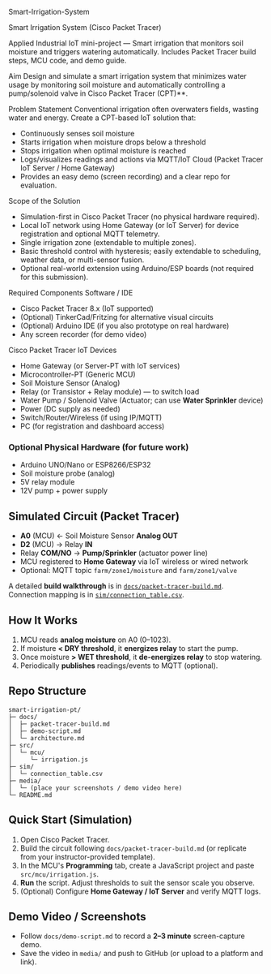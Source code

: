 Smart-Irrigation-System

Smart Irrigation System (Cisco Packet Tracer)

Applied Industrial IoT mini-project — Smart irrigation that monitors soil moisture and triggers watering automatically. Includes Packet Tracer build steps, MCU code, and demo guide.

Aim
Design and simulate a smart irrigation system that minimizes water usage by monitoring soil moisture and automatically controlling a pump/solenoid valve in Cisco Packet Tracer (CPT)**.

Problem Statement
Conventional irrigation often overwaters fields, wasting water and energy. Create a CPT-based IoT solution that:
- Continuously senses soil moisture
- Starts irrigation when moisture drops below a threshold
- Stops irrigation when optimal moisture is reached
- Logs/visualizes readings and actions via MQTT/IoT Cloud (Packet Tracer IoT Server / Home Gateway)
- Provides an easy demo (screen recording) and a clear repo for evaluation.

Scope of the Solution
- Simulation-first in Cisco Packet Tracer (no physical hardware required).
- Local IoT network using Home Gateway (or IoT Server) for device registration and optional MQTT telemetry.
- Single irrigation zone (extendable to multiple zones).
- Basic threshold control with hysteresis; easily extendable to scheduling, weather data, or multi-sensor fusion.
- Optional real-world extension using Arduino/ESP boards (not required for this submission).

Required Components
Software / IDE
- Cisco Packet Tracer 8.x (IoT supported)
- (Optional) TinkerCad/Fritzing for alternative visual circuits
- (Optional) Arduino IDE (if you also prototype on real hardware)
- Any screen recorder (for demo video)

Cisco Packet Tracer IoT Devices
- Home Gateway (or Server-PT with IoT services)
- Microcontroller-PT (Generic MCU)
- Soil Moisture Sensor (Analog)
- Relay (or Transistor + Relay module) — to switch load
- Water Pump / Solenoid Valve (Actuator; can use **Water Sprinkler** device)
- Power (DC supply as needed)
- Switch/Router/Wireless (if using IP/MQTT)
- PC (for registration and dashboard access)

### Optional Physical Hardware (for future work)
- Arduino UNO/Nano or ESP8266/ESP32
- Soil moisture probe (analog)
- 5V relay module
- 12V pump + power supply

## Simulated Circuit (Packet Tracer)
- **A0** (MCU) ← Soil Moisture Sensor **Analog OUT**
- **D2** (MCU) → Relay **IN**
- Relay **COM/NO** → **Pump/Sprinkler** (actuator power line)
- MCU registered to **Home Gateway** via IoT wireless or wired network
- Optional: MQTT topic `farm/zone1/moisture` and `farm/zone1/valve`

A detailed **build walkthrough** is in [`docs/packet-tracer-build.md`](docs/packet-tracer-build.md).
Connection mapping is in [`sim/connection_table.csv`](sim/connection_table.csv).

## How It Works
1. MCU reads **analog moisture** on A0 (0–1023).
2. If moisture **< DRY threshold**, it **energizes relay** to start the pump.
3. Once moisture **> WET threshold**, it **de-energizes relay** to stop watering.
4. Periodically **publishes** readings/events to MQTT (optional).

## Repo Structure
```
smart-irrigation-pt/
├─ docs/
│  ├─ packet-tracer-build.md
│  ├─ demo-script.md
│  └─ architecture.md
├─ src/
│  └─ mcu/
│     └─ irrigation.js
├─ sim/
│  └─ connection_table.csv
├─ media/
│  └─ (place your screenshots / demo video here)
└─ README.md
```

## Quick Start (Simulation)
1. Open Cisco Packet Tracer.
2. Build the circuit following `docs/packet-tracer-build.md` (or replicate from your instructor-provided template).
3. In the MCU's **Programming** tab, create a JavaScript project and paste `src/mcu/irrigation.js`.
4. **Run** the script. Adjust thresholds to suit the sensor scale you observe.
5. (Optional) Configure **Home Gateway / IoT Server** and verify MQTT logs.

## Demo Video / Screenshots
- Follow `docs/demo-script.md` to record a **2–3 minute** screen-capture demo.
- Save the video in `media/` and push to GitHub (or upload to a platform and link).


